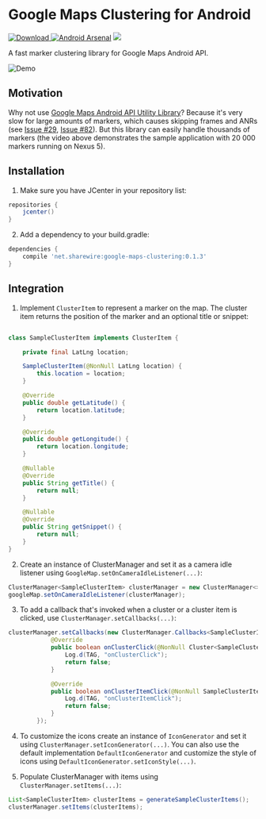 # Google Maps Clustering for Android

[ ![Download](https://api.bintray.com/packages/sharewire/maven/google-maps-clustering/images/download.svg) ](https://bintray.com/sharewire/maven/google-maps-clustering/_latestVersion) [![Android Arsenal](https://img.shields.io/badge/Android%20Arsenal-Google%20Maps%20Clustering%20for%20Android-blue.svg?style=flat)](https://android-arsenal.com/details/1/6552) <a href="http://www.methodscount.com/?lib=net.sharewire%3Agoogle-maps-clustering%3A0.1.2-beta"><img src="https://img.shields.io/badge/Methods count-193-e91e63.svg"/></a>

A fast marker clustering library for Google Maps Android API.

![Demo](art/demo.gif)

## Motivation
Why not use [Google Maps Android API Utility Library](https://github.com/googlemaps/android-maps-utils)? Because it's very slow for large amounts of markers, which causes skipping frames and ANRs (see [Issue #29](https://github.com/googlemaps/android-maps-utils/issues/29), [Issue #82](https://github.com/googlemaps/android-maps-utils/issues/82)). But this library can easily handle thousands of markers (the video above demonstrates the sample application with 20 000 markers running on Nexus 5).

## Installation
1. Make sure you have JCenter in your repository list:
```groovy
repositories {
    jcenter()
}
```
2. Add a dependency to your build.gradle:
```groovy
dependencies {
    compile 'net.sharewire:google-maps-clustering:0.1.3'
}
```

## Integration
1. Implement `ClusterItem` to represent a marker on the map. The cluster item returns the position of the marker and an optional title or snippet:

```java

class SampleClusterItem implements ClusterItem {

    private final LatLng location;

    SampleClusterItem(@NonNull LatLng location) {
        this.location = location;
    }

    @Override
    public double getLatitude() {
        return location.latitude;
    }

    @Override
    public double getLongitude() {
        return location.longitude;
    }

    @Nullable
    @Override
    public String getTitle() {
        return null;
    }

    @Nullable
    @Override
    public String getSnippet() {
        return null;
    }
}
```

2. Create an instance of ClusterManager and set it as a camera idle listener using `GoogleMap.setOnCameraIdleListener(...)`:

```java
ClusterManager<SampleClusterItem> clusterManager = new ClusterManager<>(context, googleMap);
googleMap.setOnCameraIdleListener(clusterManager);
```

3. To add a callback that's invoked when a cluster or a cluster item is clicked, use `ClusterManager.setCallbacks(...)`:

```java
clusterManager.setCallbacks(new ClusterManager.Callbacks<SampleClusterItem>() {
            @Override
            public boolean onClusterClick(@NonNull Cluster<SampleClusterItem> cluster) {
                Log.d(TAG, "onClusterClick");
                return false;
            }

            @Override
            public boolean onClusterItemClick(@NonNull SampleClusterItem clusterItem) {
                Log.d(TAG, "onClusterItemClick");
                return false;
            }
        });
```

4. To customize the icons create an instance of `IconGenerator` and set it using `ClusterManager.setIconGenerator(...)`. You can also use the default implementation `DefaultIconGenerator` and customize the style of icons using `DefaultIconGenerator.setIconStyle(...)`.

5. Populate ClusterManager with items using `ClusterManager.setItems(...)`:

```java
List<SampleClusterItem> clusterItems = generateSampleClusterItems();
clusterManager.setItems(clusterItems);
```
